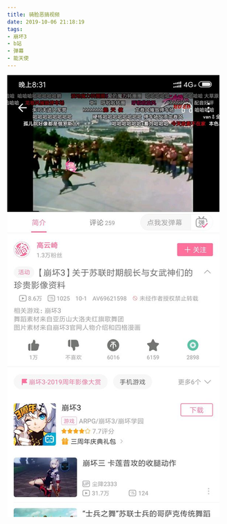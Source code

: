 ```yaml
---
title: 骑脸恶搞视频
date: 2019-10-06 21:18:19
tags:
- 崩坏3
- b站
- 弹幕
- 能天使
---
```

![](2019-10-06-21-18/01.jpg)
